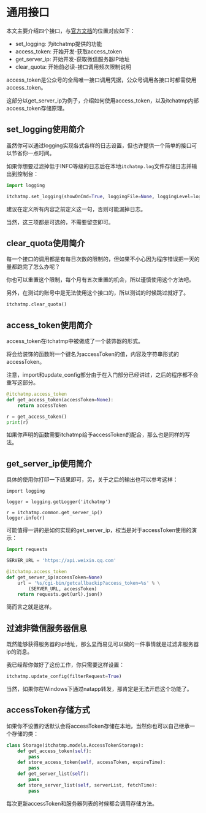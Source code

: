 # 通用接口

本文主要介绍四个接口，与[官方文档][mp-wiki]的位置对应如下：

* set_logging: 为itchatmp提供的功能
* access_token: 开始开发-获取access_token
* get_server_ip: 开始开发-获取微信服务器IP地址
* clear_quota: 开始前必读-接口调用频次限制说明

access_token是公众号的全局唯一接口调用凭据，公众号调用各接口时都需使用access_token。

这部分以get_server_ip为例子，介绍如何使用access_token，以及itchatmp内部access_token存储原理。

## set_logging使用简介

虽然你可以通过logging实现各式各样的日志设置，但也许提供一个简单的接口可以节省你一点时间。

如果你想要过滤掉低于INFO等级的日志后在本地`itchatmp.log`文件存储日志并输出到控制台：

```python
import logging

itchatmp.set_logging(showOnCmd=True, loggingFile=None, loggingLevel=logging.INFO)
```

建议在定义所有内容之前定义这一句，否则可能漏掉日志。

当然，这三项都是可选的，不需要留空即可。

## clear_quota使用简介

每一个接口的调用都是有每日次数的限制的，但如果不小心因为程序错误把一天的量都跑完了怎么办呢？

你也可以重置这个限制，每个月有五次重置的机会，所以谨慎使用这个方法吧。

另外，在测试的账号中是无法使用这个接口的，所以测试的时候跳过就好了。

```python
itchatmp.clear_quota()
```

## access_token使用简介

access_token在itchatmp中被做成了一个装饰器的形式。

将会给装饰的函数附一个键名为accessToken的值，内容及字符串形式的accessToken。

注意，import和update_config部分由于在入门部分已经讲过，之后的程序都不会重写这部分。

```python
@itchatmp.access_token
def get_access_token(accessToken=None):
    return accessToken

r = get_access_token()
print(r)
```

如果你声明的函数需要itchatmp给予accessToken的配合，那么也是同样的写法。

## get_server_ip使用简介

具体的使用你打印一下结果即可，另，关于之后的输出也可以参考这样：

```
import logging

logger = logging.getLogger('itchatmp')

r = itchatmp.common.get_server_ip()
logger.info(r)
```

可能值得一讲的是如何实现的get_server_ip，权当是对于accessToken使用的演示：

```python
import requests

SERVER_URL = 'https://api.weixin.qq.com'

@itchatmp.access_token
def get_server_ip(accessToken=None)
    url = '%s/cgi-bin/getcallbackip?access_token=%s' % \
        (SERVER_URL, accessToken)
    return requests.get(url).json()
```

简而言之就是这样。

## 过滤非微信服务器信息

既然能够获得服务器的ip地址，那么显而易见可以做的一件事情就是过滤非服务器ip的消息。

我已经帮你做好了这份工作，你只需要这样设置：

```python
itchatmp.update_config(filterRequest=True)
```

当然，如果你在Windows下通过natapp转发，那肯定是无法开启这个功能了。

## accessToken存储方式

如果你不设置的话默认会将accessToken存储在本地，当然你也可以自己继承一个存储的类：

```python
class Storage(itchatmp.models.AccessTokenStorage):
    def get_access_token(self):
        pass
    def store_access_token(self, accessToken, expireTime):
        pass
    def get_server_list(self):
        pass
    def store_server_list(self, serverList, fetchTime):
        pass
```

每次更新accessToken和服务器列表的时候都会调用存储方法。

[mp-wiki]: https://mp.weixin.qq.com/wiki

